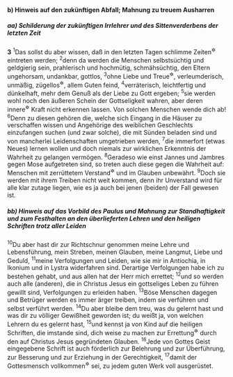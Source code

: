 #### b) Hinweis auf den zukünftigen Abfall; Mahnung zu treuem Ausharren

##### aa) Schilderung der zukünftigen Irrlehrer und des Sittenverderbens der letzten Zeit

__3__
<sup>1</sup>Das sollst du aber wissen, daß in den letzten Tagen schlimme Zeiten<sup title="oder: Zustände">&#x2732;</sup> eintreten werden;
<sup>2</sup>denn da werden die Menschen selbstsüchtig und geldgierig sein, prahlerisch und hochmütig, schmähsüchtig, den Eltern ungehorsam, undankbar, gottlos,
<sup>3</sup>ohne Liebe und Treue<sup title="oder: unversöhnlich">&#x2732;</sup>, verleumderisch, unmäßig, zügellos<sup title="oder: grausam">&#x2732;</sup>, allem Guten feind,
<sup>4</sup>verräterisch, leichtfertig und dünkelhaft, mehr dem Genuß als der Liebe zu Gott ergeben;
<sup>5</sup>sie werden wohl noch den äußeren Schein der Gottseligkeit wahren, aber deren innere<sup title="= eigentliche">&#x2732;</sup> Kraft nicht erkennen lassen. Von solchen Menschen wende dich ab!
<sup>6</sup>Denn zu diesen gehören die, welche sich Eingang in die Häuser zu verschaffen wissen und Angehörige des weiblichen Geschlechts einzufangen suchen (und zwar solche), die mit Sünden beladen sind und von mancherlei Leidenschaften umgetrieben werden,
<sup>7</sup>die immerfort (etwas Neues) lernen wollen und doch niemals zur wirklichen Erkenntnis der Wahrheit zu gelangen vermögen.
<sup>8</sup>Geradeso wie einst Jannes und Jambres gegen Mose aufgetreten sind, so treten auch diese gegen die Wahrheit auf: Menschen mit zerrüttetem Verstand<sup title="oder: mit verderbter Gesinnung; vgl. 1.Tim 6,5">&#x2732;</sup> und im Glauben unbewährt.
<sup>9</sup>Doch sie werden mit ihrem Treiben nicht weit kommen, denn ihr Unverstand wird für alle klar zutage liegen, wie es ja auch bei jenen (beiden) der Fall gewesen ist.

##### bb) Hinweis auf das Vorbild des Paulus und Mahnung zur Standhaftigkeit und zum Festhalten an den überlieferten Lehren und den heiligen Schriften trotz aller Leiden

<sup>10</sup>Du aber hast dir zur Richtschnur genommen meine Lehre und Lebensführung, mein Streben, meinen Glauben, meine Langmut, Liebe und Geduld,
<sup>11</sup>meine Verfolgungen und Leiden, wie sie mir in Antiochia, in Ikonium und in Lystra widerfahren sind. Derartige Verfolgungen habe ich zu bestehen gehabt, und aus allen hat der Herr mich errettet;
<sup>12</sup>und so werden auch alle (anderen), die in Christus Jesus ein gottseliges Leben zu führen gewillt sind, Verfolgungen zu erleiden haben.
<sup>13</sup>Böse Menschen dagegen und Betrüger werden es immer ärger treiben, indem sie verführen und selbst verführt werden.
<sup>14</sup>Du aber bleibe dem treu, was du gelernt hast und was dir zu völliger Gewißheit geworden ist; du weißt ja, von welchen Lehrern du es gelernt hast,
<sup>15</sup>und kennst ja von Kind auf die heiligen Schriften, die imstande sind, dich weise zu machen zur Errettung<sup title="oder: zum ewigen Heil">&#x2732;</sup> durch den auf Christus Jesus gegründeten Glauben.
<sup>16</sup>Jede von Gottes Geist eingegebene Schrift ist auch förderlich zur Belehrung und zur Überführung, zur Besserung und zur Erziehung in der Gerechtigkeit,
<sup>17</sup>damit der Gottesmensch vollkommen<sup title="oder: fertig">&#x2732;</sup> sei, zu jedem guten Werk voll ausgerüstet.